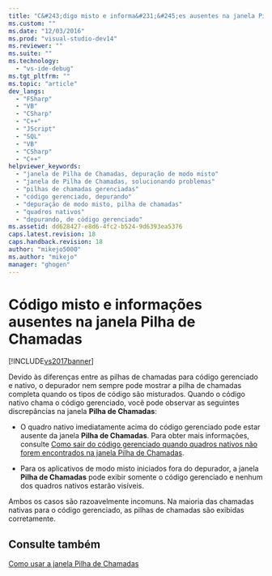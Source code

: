 ```yaml
---
title: "C&#243;digo misto e informa&#231;&#245;es ausentes na janela Pilha de Chamadas | Microsoft Docs"
ms.custom: ""
ms.date: "12/03/2016"
ms.prod: "visual-studio-dev14"
ms.reviewer: ""
ms.suite: ""
ms.technology: 
  - "vs-ide-debug"
ms.tgt_pltfrm: ""
ms.topic: "article"
dev_langs: 
  - "FSharp"
  - "VB"
  - "CSharp"
  - "C++"
  - "JScript"
  - "SQL"
  - "VB"
  - "CSharp"
  - "C++"
helpviewer_keywords: 
  - "janela de Pilha de Chamadas, depuração de modo misto"
  - "janela de Pilha de Chamadas, solucionando problemas"
  - "pilhas de chamadas gerenciadas"
  - "código gerenciado, depurando"
  - "depuração de modo misto, pilha de chamadas"
  - "quadros nativos"
  - "depurando, de código gerenciado"
ms.assetid: dd628427-e8d6-4fc2-b524-9d6393ea5376
caps.latest.revision: 18
caps.handback.revision: 18
author: "mikejo5000"
ms.author: "mikejo"
manager: "ghogen"
---
```

# C&#243;digo misto e informa&#231;&#245;es ausentes na janela Pilha de Chamadas
[!INCLUDE[vs2017banner](../code-quality/includes/vs2017banner.md)]

Devido às diferenças entre as pilhas de chamadas para código gerenciado e nativo, o depurador nem sempre pode mostrar a pilha de chamadas completa quando os tipos de código são misturados.  Quando o código nativo chama o código gerenciado, você pode observar as seguintes discrepâncias na janela **Pilha de Chamadas**:  
  
-   O quadro nativo imediatamente acima do código gerenciado pode estar ausente da janela **Pilha de Chamadas**.  Para obter mais informações, consulte [Como sair do código gerenciado quando quadros nativos não forem encontrados na janela Pilha de Chamadas](../Topic/How%20to:%20Step%20out%20of%20Managed%20Code%20when%20Native%20Frames%20are%20Missing%20from%20the%20Call%20Stack%20Window.md).  
  
-   Para os aplicativos de modo misto iniciados fora do depurador, a janela **Pilha de Chamadas** pode exibir somente o código gerenciado e nenhum dos quadros nativos estarão visíveis.  
  
 Ambos os casos são razoavelmente incomuns.  Na maioria das chamadas nativas para o código gerenciado, as pilhas de chamadas são exibidas corretamente.  
  
## Consulte também  
 [Como usar a janela Pilha de Chamadas](../debugger/how-to-use-the-call-stack-window.md)
